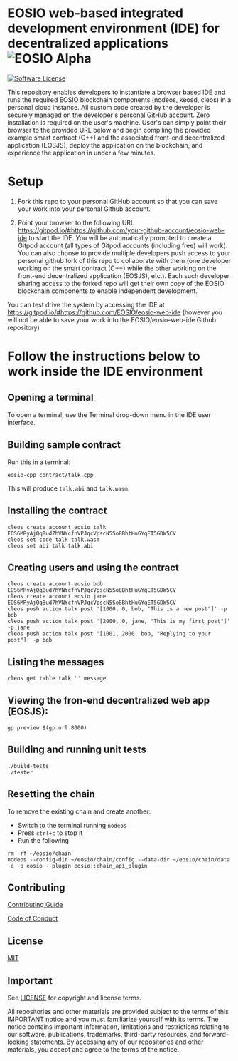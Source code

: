 # EOSIO web-based integrated development environment (IDE) for decentralized applications ![EOSIO Alpha](https://img.shields.io/badge/EOSIO-Alpha-blue.svg)

[![Software License](https://img.shields.io/badge/license-MIT-lightgrey.svg)](./LICENSE)

This repository enables developers to instantiate a browser based IDE and runs the required EOSIO blockchain components (nodeos, keosd, cleos) in a personal cloud instance. All custom code created by the developer is securely managed on the developer's personal GitHub account. Zero installation is required on the user's machine. User's can simply point their browser to the provided URL below and begin compiling the provided example smart contract (C++) and the associated front-end decentralized application (EOSJS), deploy the application on the blockchain, and experience the application in under a few minutes.  

# Setup

1. Fork this repo to your personal GitHub account so that you can save your work into your personal Github account.

2. Point your browser to the following URL https://gitpod.io/#https://github.com/your-github-account/eosio-web-ide to start the IDE. You will be automatically prompted to create a Gitpod account (all types of Gitpod accounts (including free) will work). You can also choose to provide multiple developers push access to your personal github fork of this repo to collaborate with them (one developer working on the smart contract (C++) while the other working on the front-end decentralized application (EOSJS), etc.). Each such developer sharing access to the forked repo will get their own copy of the EOSIO blockchain components to enable independent development.

You can test drive the system by accessing the IDE at https://gitpod.io/#https://github.com/EOSIO/eosio-web-ide (however you will not be able to save your work into the EOSIO/eosio-web-ide Github repository)

# Follow the instructions below to work inside the IDE environment

## Opening a terminal

To open a terminal, use the Terminal drop-down menu in the IDE user interface.

## Building sample contract

Run this in a terminal:

```
eosio-cpp contract/talk.cpp

```

This will produce `talk.abi` and `talk.wasm`.

## Installing the contract

```
cleos create account eosio talk EOS6MRyAjQq8ud7hVNYcfnVPJqcVpscN5So8BhtHuGYqET5GDW5CV
cleos set code talk talk.wasm
cleos set abi talk talk.abi

```

## Creating users and using the contract

```
cleos create account eosio bob EOS6MRyAjQq8ud7hVNYcfnVPJqcVpscN5So8BhtHuGYqET5GDW5CV
cleos create account eosio jane EOS6MRyAjQq8ud7hVNYcfnVPJqcVpscN5So8BhtHuGYqET5GDW5CV
cleos push action talk post '[1000, 0, bob, "This is a new post"]' -p bob
cleos push action talk post '[2000, 0, jane, "This is my first post"]' -p jane
cleos push action talk post '[1001, 2000, bob, "Replying to your post"]' -p bob

```

## Listing the messages

```
cleos get table talk '' message

```

## Viewing the fron-end decentralized web app (EOSJS):

```
gp preview $(gp url 8000)

```

## Building and running unit tests

```
./build-tests
./tester

```

## Resetting the chain

To remove the existing chain and create another:

* Switch to the terminal running `nodeos`
* Press `ctrl+c` to stop it
* Run the following

```
rm -rf ~/eosio/chain
nodeos --config-dir ~/eosio/chain/config --data-dir ~/eosio/chain/data -e -p eosio --plugin eosio::chain_api_plugin

```
## Contributing

[Contributing Guide](./CONTRIBUTING.md)

[Code of Conduct](./CONTRIBUTING.md#conduct)

## License

[MIT](./LICENSE)

## Important

See [LICENSE](LICENSE) for copyright and license terms.

All repositories and other materials are provided subject to the terms of this [IMPORTANT](important.md) notice and you must familiarize yourself with its terms.  The notice contains important information, limitations and restrictions relating to our software, publications, trademarks, third-party resources, and forward-looking statements.  By accessing any of our repositories and other materials, you accept and agree to the terms of the notice.
